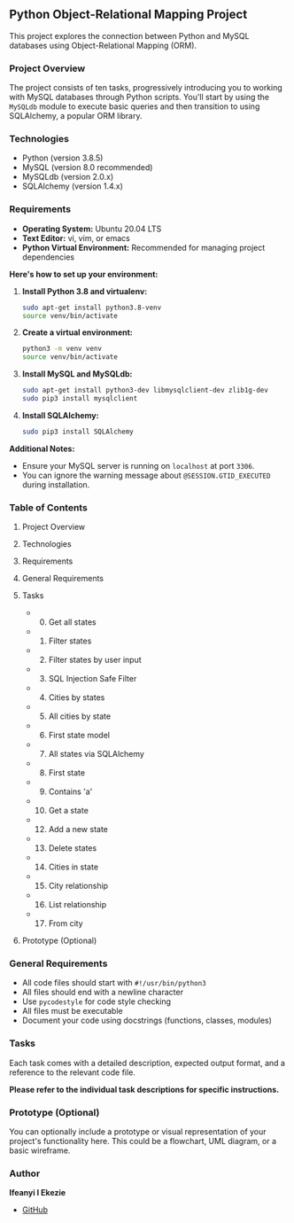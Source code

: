 ## Python Object-Relational Mapping Project
This project explores the connection between Python and MySQL databases using Object-Relational Mapping (ORM). 

### Project Overview
The project consists of ten tasks, progressively introducing you to working with MySQL databases through Python scripts. You'll start by using the `MySQLdb` module to execute basic queries and then transition to using SQLAlchemy, a popular ORM library.

### Technologies
* Python (version 3.8.5)
* MySQL (version 8.0 recommended)
* MySQLdb (version 2.0.x)
* SQLAlchemy (version 1.4.x)

### Requirements
* **Operating System:** Ubuntu 20.04 LTS
* **Text Editor:**  vi, vim, or emacs
* **Python Virtual Environment:** Recommended for managing project dependencies

**Here's how to set up your environment:**

1. **Install Python 3.8 and virtualenv:**

   ```bash
   sudo apt-get install python3.8-venv
   source venv/bin/activate
   ```

2. **Create a virtual environment:**

   ```bash
   python3 -m venv venv
   source venv/bin/activate
   ```

3. **Install MySQL and MySQLdb:**

   ```bash
   sudo apt-get install python3-dev libmysqlclient-dev zlib1g-dev
   sudo pip3 install mysqlclient
   ```

4. **Install SQLAlchemy:**

   ```bash
   sudo pip3 install SQLAlchemy
   ```

**Additional Notes:**

* Ensure your MySQL server is running on `localhost` at port `3306`.
* You can ignore the warning message about `@SESSION.GTID_EXECUTED` during installation.

### Table of Contents

1. Project Overview
2. Technologies
3. Requirements
4. General Requirements
5. Tasks
    * 0. Get all states
    * 1. Filter states
    * 2. Filter states by user input
    * 3. SQL Injection Safe Filter
    * 4. Cities by states
    * 5. All cities by state
    * 6. First state model
    * 7. All states via SQLAlchemy
    * 8. First state
    * 9. Contains 'a'
    * 10. Get a state
    * 12. Add a new state
    * 13. Delete states
    * 14. Cities in state
    * 15. City relationship
    * 16. List relationship
    * 17. From city

6. Prototype (Optional)

### General Requirements

* All code files should start with `#!/usr/bin/python3`
* All files should end with a newline character
* Use `pycodestyle` for code style checking
* All files must be executable
* Document your code using docstrings (functions, classes, modules)

### Tasks

Each task comes with a detailed description, expected output format, and a reference to the relevant code file.

**Please refer to the individual task descriptions for specific instructions.**

### Prototype (Optional)

You can optionally include a prototype or visual representation of your project's functionality here. This could be a flowchart, UML diagram, or a basic wireframe.

### Author
**Ifeanyi I Ekezie**

* [GitHub](https://github.com/iiekezie)
